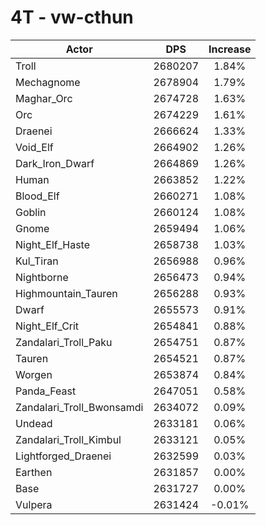 # 4T - vw-cthun
| Actor | DPS | Increase |
|---|:---:|:---:|
|Troll|2680207|1.84%|
|Mechagnome|2678904|1.79%|
|Maghar_Orc|2674728|1.63%|
|Orc|2674229|1.61%|
|Draenei|2666624|1.33%|
|Void_Elf|2664902|1.26%|
|Dark_Iron_Dwarf|2664869|1.26%|
|Human|2663852|1.22%|
|Blood_Elf|2660271|1.08%|
|Goblin|2660124|1.08%|
|Gnome|2659494|1.06%|
|Night_Elf_Haste|2658738|1.03%|
|Kul_Tiran|2656988|0.96%|
|Nightborne|2656473|0.94%|
|Highmountain_Tauren|2656288|0.93%|
|Dwarf|2655573|0.91%|
|Night_Elf_Crit|2654841|0.88%|
|Zandalari_Troll_Paku|2654751|0.87%|
|Tauren|2654521|0.87%|
|Worgen|2653874|0.84%|
|Panda_Feast|2647051|0.58%|
|Zandalari_Troll_Bwonsamdi|2634072|0.09%|
|Undead|2633181|0.06%|
|Zandalari_Troll_Kimbul|2633121|0.05%|
|Lightforged_Draenei|2632599|0.03%|
|Earthen|2631857|0.00%|
|Base|2631727|0.00%|
|Vulpera|2631424|-0.01%|
